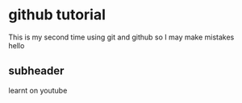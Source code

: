 # github tutorial
This is my second time using git and github so I may make mistakes</br>
hello
## subheader
learnt on youtube
